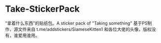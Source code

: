 # Take-StickerPack
"拿着什么东西"的贴纸包。A sticker pack of "Taking something"
基于PS制作，源文件来自 t.me/addstickers/SiameseKitten1 和各位大佬的头像，版权没有，谁爱用谁用。
